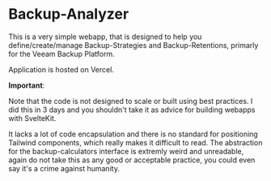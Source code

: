 # Backup-Analyzer

This is a very simple webapp, that is designed to help you define/create/manage Backup-Strategies and Backup-Retentions, primarly for the Veeam Backup Platform.

Application is hosted on Vercel.

**Important**:

Note that the code is not designed to scale or built using best practices. I did this in 3 days and you shouldn't take it as advice for building webapps with SvelteKit. 

It lacks a lot of code encapsulation and there is no standard for positioning Tailwind components, which really makes it difficult to read. The abstraction for the backup-calculators interface is extremly weird and unreadable, again do not take this as any good or acceptable practice, you could even say it's a crime against humanity. 